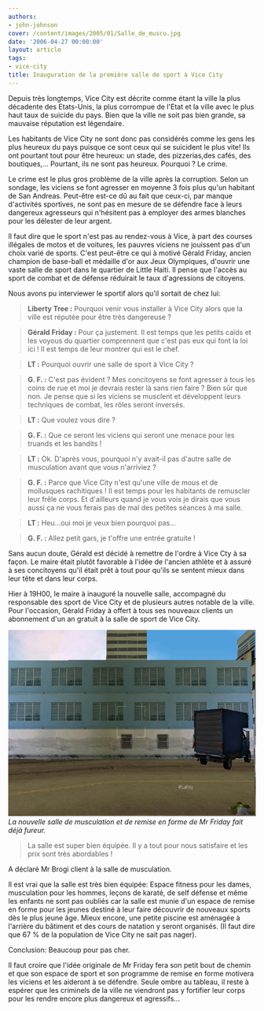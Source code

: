 ```yaml
---
authors:
- john-johnson
cover: /content/images/2005/01/Salle_de_muscu.jpg
date: '2006-04-27 00:00:00'
layout: article
tags:
- vice-city
title: Inauguration de la première salle de sport à Vice City
---
```



Depuis très longtemps, Vice City est décrite comme étant la ville la plus décadente des Etats-Unis,&nbsp;la plus corrompue de l'Etat et la ville avec le plus haut taux de suicide du pays. Bien que la ville ne soit pas bien grande, sa mauvaise réputation est légendaire.

Les habitants de Vice City ne sont donc pas considérés comme les gens les plus heureux du pays puisque ce sont ceux qui se suicident le plus vite!&nbsp;Ils ont pourtant tout pour être heureux: un stade, des pizzerias,des cafés, des boutiques,... Pourtant, ils ne sont pas heureux. Pourquoi ? Le crime.

Le crime est le plus gros problème de la ville après la corruption. Selon un sondage, les viciens se font agresser en moyenne 3 fois plus qu'un habitant de San Andreas. Peut-être est-ce dû au fait que ceux-ci, par manque d'activités sportives, ne sont pas en mesure de se défendre face à leurs dangereux agresseurs qui n'hésitent pas à employer des armes blanches pour les délester de leur argent.

Il faut dire que le sport n'est&nbsp;pas au rendez-vous à Vice, à part des courses illégales&nbsp;de motos et de voitures, les&nbsp;pauvres viciens ne jouissent pas d'un choix varié de sports. C'est peut-être ce qui à motivé Gérald Friday, ancien champion de base-ball et médaille d'or aux Jeux Olympiques, d'ouvrir une vaste salle de sport dans le quartier de Little Haiti. Il pense que l'accès au sport de combat et de défense réduirait le taux d'agressions de citoyens.

Nous avons pu interviewer le sportif alors qu'il sortait de chez lui:

> **Liberty Tree :** Pourquoi venir vous installer à Vice City alors que la ville est réputée pour être très dangereuse ?

> **Gérald Friday :** Pour ça justement. Il est temps que les petits caïds et les voyous du quartier comprennent que c'est pas eux qui font la loi ici ! Il est temps de&nbsp;leur&nbsp;montrer qui est le chef.

> **LT :** Pourquoi ouvrir une salle de sport à Vice City ?

> **G. F. :** C'est pas évident ? Mes concitoyens se font agresser à tous les coins de rue et moi je devrais rester là sans rien faire ? Bien sûr que non. Je pense que si les viciens se musclent et développent leurs techniques de combat, les rôles seront inversés.

> **LT :** Que voulez vous dire ?

> **G. F. :** Que&nbsp;ce&nbsp;seront les viciens qui seront une menace pour les truands et les bandits !

> **LT :** Ok. D'après vous, pourquoi n'y avait-il pas d'autre salle de musculation avant que vous n'arriviez ?

> **G. F. :** Parce que Vice City n'est qu'une ville de mous et de mollusques rachitiques ! Il est temps pour les habitants de remuscler leur&nbsp;frêle corps. Et d'ailleurs quand je vous vois je dirais que vous aussi ça ne vous ferais pas de mal des petites séances à ma salle.

> **LT :** Heu...oui moi je veux bien pourquoi pas...

> **G. F. :** Allez petit gars, je t'offre une entrée gratuite !

Sans aucun doute, Gérald est décidé à remettre de l'ordre à Vice Cty à sa façon. Le maire était plutôt favorable à l'idée de l'ancien athlète et à assuré à ses concitoyens qu'il était prêt à tout pour qu'ils se sentent mieux dans leur tête et dans leur corps.

Hier à 19H00, le maire à inauguré la nouvelle salle, accompagné du responsable des sport de Vice City et de plusieurs autres notable de la ville. Pour l'occasion, Gérald Friday à offert à tous&nbsp;ses nouveaux clients un abonnement d'un an gratuit à la salle de sport de Vice City.

![La nouvelle salle de musculation et de remise en forme de Mr Friday fait déjà fureur.](/content/images/2005/01/Salle_de_muscu.jpg)
_La nouvelle salle de musculation et de remise en forme de Mr Friday fait déjà fureur._[](/content/images/2005/01/jhjhjhjh.jpg)

> La salle est super bien équipée. Il y a tout pour nous satisfaire et les prix sont très abordables !

A déclaré Mr Brogi client à la salle de musculation.

Il est vrai que la salle est très bien équipée: Espace fitness pour les dames, musculation pour les hommes, leçons de karaté, de self défense et même les enfants ne sont pas oubliés car la salle est munie d'un espace de remise en forme pour les jeunes destiné à leur faire découvrir de nouveaux sports dès le plus jeune âge. Mieux encore, une petite piscine est aménagée à l'arrière du bâtiment et des cours de natation y seront organisés. (Il faut dire que 67 % de la population de Vice City ne sait pas nager).

Conclusion: Beaucoup pour pas cher.

Il&nbsp;faut croire&nbsp;que l'idée originale de Mr Friday fera son petit bout de chemin et que son espace de sport et son programme de remise en forme motivera les viciens et les aideront à se défendre. Seule ombre au tableau, il reste à espérer que les criminels de la ville ne viendront pas y fortifier leur corps pour les rendre encore plus dangereux et agressifs...